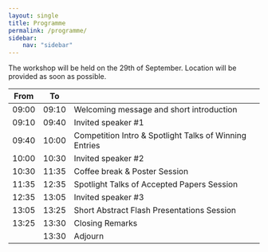 ```yaml
---
layout: single
title: Programme
permalink: /programme/
sidebar:
    nav: "sidebar"
---
```


The workshop will be held on the 29th of September. Location will be provided as soon as possible.

|From|To||
|--|--|--|
|09:00|09:10|Welcoming message and short introduction|
|09:10|09:40|Invited speaker #1|
|09:40|10:00| Competition Intro & Spotlight Talks of Winning Entries|
|10:00|10:30| Invited speaker #2|
|10:30|11:35| Coffee break & Poster Session|
|11:35|12:35| Spotlight Talks of Accepted Papers Session|
|12:35|13:05| Invited speaker #3  |
|13:05|13:25| Short Abstract Flash Presentations Session|
|13:25|13:30| Closing Remarks |
||13:30| Adjourn|
